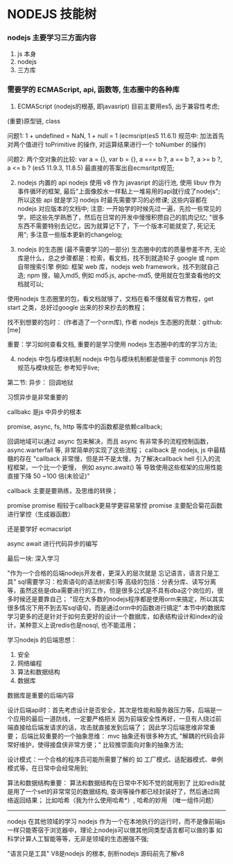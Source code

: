 # **NODEJS 技能树**

### nodejs 主要学习三方面内容
1. js 本身
2. nodejs 
3. 三方库

### 需要学的 ECMAScript, api, 函数等, 生态圈中的各种库

1. ECMAScript (nodejs的根基, 即javasript)
目前主要用es5, 出于兼容性考虑;

(重要)原型链, class

问题1: 1 + undefined = NaN, 1 + null = 1 
(ecmsript(es5 11.6.1) 规范中: 加法首先对两个值进行 toPrimitive 的操作, 对运算结果进行一个 toNumber 的操作)

问题2: 两个空对象的比较: var a = {}, var b = {}, a === b ?, a == b ?, a >= b ?, a <= b ? (es5 11.9.3, 11.8.5)
最直接的答案出自ecmsritpt规范;

2. nodejs 内置的 api
nodejs 使用 v8 作为 javasript 的运行池, 使用 libuv 作为事件循环的框架, 最后"上面像胶水一样黏上一堆易用的api就行成了nodejs";
所以这些 api 就是学习 nodejs 时最先需要学习的必修课;
这些内容都在 nodejs 对应版本的文档中;
注意: 一开始学的时候先过一遍，先捡一些常见的学，把这些先学熟悉了，然后在日常的开发中慢慢积攒自己的肌肉记忆;
"很多东西不需要特别去记忆，因为就算记下了，下一个版本可能就变了, 死记无用";
多注意一些版本更新的changelog;

3. nodejs 的生态圈 (最不需要学习的一部分)
生态圈中的库的质量参差不齐, 
无论库是什么，总之步骤都是：检索，看文档，找不到就造轮子
google 或 npm 自带搜索引擎
例如: 框架 web 库，nodejs web framework，找不到就自己造;
npm 搜，输入md5, 例如 md5.js, apche-md5, 使用就在包里查看他的文档就可以;

使用nodejs 生态圈里的包，看文档就够了，文档在看不懂就看官方教程，get start 之类，总好过google 出来的抄来抄去的教程；

找不到想要的包时：
(作者造了一个orm库), 作者 nodejs 生态圈的贡献：github: [me]

重要：学习如何查看文档, 重要的是学习使用 nodejs 生态圈中的库的学习方法;

4. nodejs 中包与模块机制
nodejs 中包与模块机制都是借鉴于 commonjs 的包规范与模块规范; 参考知乎live;

第二节:
异步：
回调地狱

习惯异步是非常重要的

callbakc 是js 中异步的根本

promise, async, fs, http 等库中的函数都是依赖callback;

回调地域可以通过 async 包来解决，而且 async 有非常多的流程控制函数，async.warterfall 等, 非常简单的实现了这些流程； 
callback 是 nodejs, js 中最精髓的存在
"callback 非常慢，但是并不是太慢，为了解决callback hell 引入的流程框架，一个比一个更慢， 例如 async.await() 等
导致使用这些框架的应用性能直接下降 50 ~100 倍(未验证)"

callback 主要是要熟练，及思维的转换；

promise
promise 相较于callback更易学更容易掌控
promise 主要配合菊花函数进行掌控（生成器函数）

还是要学好 ecmacsript

async await 进行代码异步的编写

最后一块:
深入学习

"作为一个合格的后端nodejs开发者，更深入的层次就是 忘记语言，语言只是工具"
sql需要学习：检索语句的语法树索引等
高级的包括：分表分库、读写分离等，虽然这些是dba需要进行的工作，但是很多公式是不具有dba这个岗位的，很多时候还是要靠自己；
"现在大多数的nodejs程序都是使用orm来搞定，所以其实很多情况下用不到去写sql语句，而是通过orm中的函数进行搞定"
本节中的数据库学习更多的还是针对于如何去更好的设计一个数据库，如表结构设计和index的设计，某种意义上说redis也是nosql, 也不能滥用；

学习nodejs 的后端思想：
1. 安全
2. 网络编程
3. 算法和数据结构
4. 数据库

数据库是重要的后端内容

设计后端api时：首先考虑设计是否安全，其次是性能和服务器压力等，后端是一个应用的最后一道防线，一定要严格把关
因为前端安全性再好，一旦有人绕过前端直接给后端发请求的话，攻击就直接发到后端了；
因此学习后端思维非常重要；
后端比较重要的一个抽象思维： mvc
抽象还有很多种方式, "解耦的代码会非常好维护，使得接盘侠非常方便；"
比较推崇面向对象的抽象方法;

设计模式：一个合格的程序员可能所需要了解的
如 工厂模式、适配器模式、单例模式等，在日常中会经常用到;

算法和数据结构重要：
算法和数据结构在日常中不知不觉的就用到了
比如redis就是用了一个set的非常常见的数据结构, 查询等操作都已经封装好了，然后通过网络返回结果；
比如哈希（我为什么使用哈希*）, 哈希的妙用 （唯一组件问题）

------------------------------------------------
nodejs 在其他领域的学习
nodejs 作为一个在本地执行的运行时，而不是像前端js一样只能寄宿于浏览器中，理论上nodejs可以做其他同类型语言都可以做的事
如科学计算人工智能等等，无非是领域的生态圈强不强;



"语言只是工具"
V8是nodejs 的根本, 剖析nodejs 源码前先了解v8





